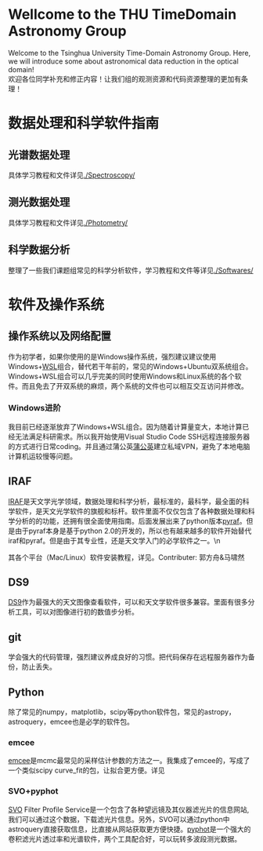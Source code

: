 # Wellcome to the THU TimeDomain Astronomy Group
Welcome to the Tsinghua University Time-Domain Astronomy Group. Here, we will introduce some about astronomical data reduction in the optical domain!  
欢迎各位同学补充和修正内容！让我们组的观测资源和代码资源整理的更加有条理！

# 数据处理和科学软件指南

## 光谱数据处理
具体学习教程和文件详见[./Spectroscopy/](./Spectroscopy/)
## 测光数据处理
具体学习教程和文件详见[./Photometry/](./Photometry/)
## 科学数据分析
整理了一些我们课题组常见的科学分析软件，学习教程和文件等详见[./Softwares/](./Softwares/)

# 软件及操作系统

## 操作系统以及网络配置
作为初学者，如果你使用的是Windows操作系统，强烈建议建议使用Windows+[WSL](https://learn.microsoft.com/en-us/windows/wsl/install)组合，替代若干年前的，常见的Windows+Ubuntu双系统组合。Windows+WSL组合可以几乎完美的同时使用Windows和Linux系统的各个软件。而且免去了开双系统的麻烦，两个系统的文件也可以相互交互访问并修改。


### Windows进阶
我目前已经逐渐放弃了Windows+WSL组合。因为随着计算量变大，本地计算已经无法满足科研需求。所以我开始使用Visual Studio Code SSH远程连接服务器的方式进行日常coding。并且通过蒲公英[蒲公英](https://pgy.oray.com/)建立私域VPN，避免了本地电脑计算机运较慢等问题。

## IRAF
[IRAF](https://iraf.net/)是天文学光学领域，数据处理和科学分析，最标准的，最科学，最全面的科学软件，是天文光学软件的旗舰和标杆。软件里面不仅仅包含了各种数据处理和科学分析的的功能，还拥有很全面使用指南。后面发展出来了python版本[pyraf](https://iraf-community.github.io/pyraf.html)。但是由于pyraf本身是基于python 2.0的开发的，所以也有越来越多的软件开始替代iraf和pyraf。但是由于其专业性，还是天文学入门的必学软件之一。\n

其各个平台（Mac/Linux）软件安装教程，详见[]()。Contributer: 郭方舟&马啸然

## DS9
[DS9](https://sites.google.com/cfa.harvard.edu/saoimageds9)作为最强大的天文图像查看软件，可以和天文学软件很多兼容。里面有很多分析工具，可以对图像进行初的数值步分析。

## git
学会强大的代码管理，强烈建议养成良好的习惯。把代码保存在远程服务器作为备份，防止丢失。

## Python
除了常见的numpy，matplotlib，scipy等python软件包，常见的astropy，astroquery，emcee也是必学的软件包。

### emcee
[emcee](https://emcee.readthedocs.io/en/stable/)是mcmc最常见的采样估计参数的方法之一。我集成了emcee的，写成了一个类似scipy curve_fit的包，让拟合更方便。详见[]()

### SVO+pyphot
[SVO](http://svo2.cab.inta-csic.es/) Filter Profile Service是一个包含了各种望远镜及其仪器滤光片的信息网站,我们可以通过这个数据，下载滤光片信息。另外，SVO可以通过python中astroquery直接获取信息，比直接从网站获取更方便快捷。[pyphot](https://mfouesneau.github.io/pyphot/)是一个强大的卷积滤光片透过率和光谱软件，两个工具配合好，可以玩转多波段测光数据。